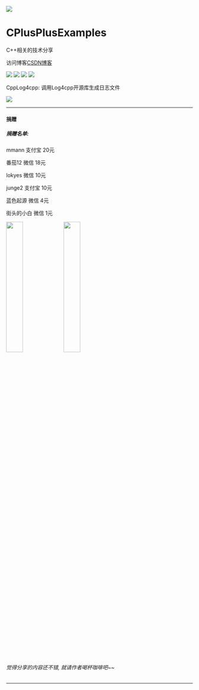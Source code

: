 
![](https://github.com/zhengtianzuo/CPlusPlusExamples/blob/master/CPlusPlusExamples.jpg?raw=true)

# CPlusPlusExamples
C++相关的技术分享

访问博客[CSDN博客](http://blog.csdn.net/zhengtianzuo06)

![](https://img.shields.io/badge/%E7%89%88%E6%9D%83%E8%AE%B8%E5%8F%AF-MIT-orange.svg)
![](https://img.shields.io/badge/VS-2017-blue.svg)
![](https://img.shields.io/badge/%E7%89%88%E6%9C%AC-1.0.0.0-blue.svg)
![](https://img.shields.io/badge/%E7%BC%96%E8%AF%91-%E6%88%90%E5%8A%9F-brightgreen.svg)


CppLog4cpp: 调用Log4cpp开源库生成日志文件

![](https://raw.githubusercontent.com/zhengtianzuo/CPlusPlusExamples/master/CppLog4cpp/show.png?raw=true)


***
#### **捐赠**
##### 捐赠名单:

mmann 支付宝 20元

番茄12 微信 18元

lokyes 微信 10元

junge2 支付宝 10元

蓝色起源 微信 4元

街头的小白 微信 1元

<img src="https://github.com/zhengtianzuo/zhengtianzuo.github.io/blob/master/weixin.jpg?raw=true" width="30%" height="30%" />           <img src="https://github.com/zhengtianzuo/zhengtianzuo.github.io/blob/master/zhifubao.jpg?raw=true" width="30%" height="30%" />

###### 觉得分享的内容还不错, 就请作者喝杯咖啡吧~~
***
